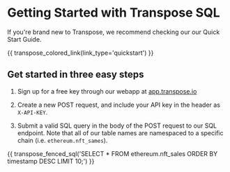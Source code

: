 # Getting Started with Transpose SQL

If you're brand new to Transpose, we recommend checking our our Quick Start Guide.

{{ transpose_colored_link(link_type='quickstart') }}

## Get started in three easy steps

1. Sign up for a free key through our webapp at [app.transpose.io](https://app.transpose.io)

2. Create a new POST request, and include your API key in the header as `X-API-KEY`.

3. Submit a valid SQL query in the body of the POST request to our SQL endpoint.  Note that all of our table names are namespaced to a specific chain (i.e. `ethereum.nft_sames`).

{{ transpose_fenced_sql('SELECT * FROM ethereum.nft_sales ORDER BY timestamp DESC LIMIT 10;') }}
